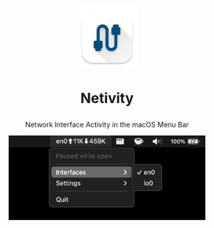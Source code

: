 <p align="center"><img src="assets/AppIcon.png" /></p>

# <p align="center">Netivity</p>
<p align="center">Network Interface Activity in the macOS Menu Bar</p>

<p align="center"><img width="400" src="assets/screenshot.png" /></p>
